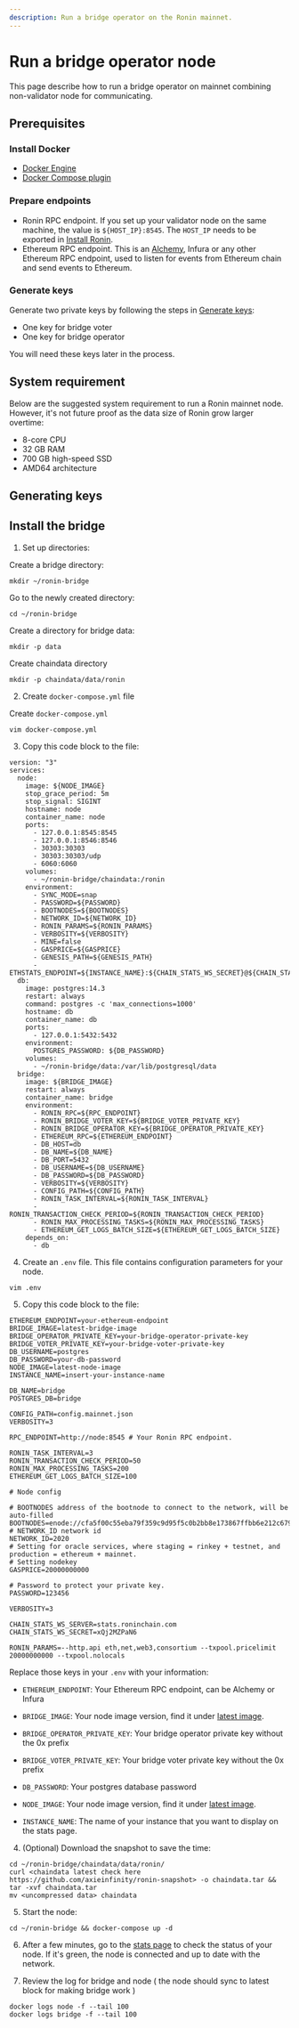```yaml
---
description: Run a bridge operator on the Ronin mainnet.
---
```


# Run a bridge operator node
This page describe how to run a bridge operator on mainnet combining non-validator node for communicating.

## Prerequisites
### Install Docker
* [Docker Engine](https://docs.docker.com/engine/install/)
* [Docker Compose plugin](https://docs.docker.com/compose/install/)

### Prepare endpoints
* Ronin RPC endpoint. If you set up your validator node on the same machine, the value is `${HOST_IP}:8545`. The `HOST_IP` needs to be exported in [Install Ronin](/docs/node-operators/mainnet/validator#install-ronin).
* Ethereum RPC endpoint. This is an [Alchemy](https://www.alchemy.com/overviews/private-rpc-endpoint), Infura or any other Ethereum RPC endpoint, used to listen for events from Ethereum chain and send events to Ethereum.

### Generate keys
Generate two private keys by following the steps in [Generate keys](/docs/node-operators/generate-keys):
* One key for bridge voter 
* One key for bridge operator

You will need these keys later in the process.

## System requirement

Below are the suggested system requirement to run a Ronin mainnet node. However,
it's not future proof as the data size of Ronin grow larger overtime:

* 8-core CPU
* 32 GB RAM
* 700 GB high-speed SSD
* AMD64 architecture

## Generating keys

## Install the bridge
1. Set up directories:

Create a bridge directory:
```
mkdir ~/ronin-bridge
```

Go to the newly created directory:
```
cd ~/ronin-bridge
```

Create a directory for bridge data:
```
mkdir -p data
```

Create chaindata directory
```
mkdir -p chaindata/data/ronin
```

2. Create `docker-compose.yml` file
   
Create `docker-compose.yml`

```
vim docker-compose.yml
```

3. Copy this code block to the file:

```
version: "3"
services:
  node:
    image: ${NODE_IMAGE}
    stop_grace_period: 5m
    stop_signal: SIGINT
    hostname: node
    container_name: node
    ports:
      - 127.0.0.1:8545:8545
      - 127.0.0.1:8546:8546
      - 30303:30303
      - 30303:30303/udp
      - 6060:6060
    volumes:
      - ~/ronin-bridge/chaindata:/ronin
    environment:
      - SYNC_MODE=snap
      - PASSWORD=${PASSWORD}
      - BOOTNODES=${BOOTNODES}
      - NETWORK_ID=${NETWORK_ID}
      - RONIN_PARAMS=${RONIN_PARAMS}
      - VERBOSITY=${VERBOSITY}
      - MINE=false
      - GASPRICE=${GASPRICE}
      - GENESIS_PATH=${GENESIS_PATH}
      - ETHSTATS_ENDPOINT=${INSTANCE_NAME}:${CHAIN_STATS_WS_SECRET}@${CHAIN_STATS_WS_SERVER}:443
  db:
    image: postgres:14.3
    restart: always
    command: postgres -c 'max_connections=1000'
    hostname: db
    container_name: db
    ports:
      - 127.0.0.1:5432:5432
    environment:
      POSTGRES_PASSWORD: ${DB_PASSWORD}
    volumes:
      - ~/ronin-bridge/data:/var/lib/postgresql/data
  bridge:
    image: ${BRIDGE_IMAGE}
    restart: always
    container_name: bridge
    environment:
      - RONIN_RPC=${RPC_ENDPOINT}
      - RONIN_BRIDGE_VOTER_KEY=${BRIDGE_VOTER_PRIVATE_KEY}
      - RONIN_BRIDGE_OPERATOR_KEY=${BRIDGE_OPERATOR_PRIVATE_KEY}
      - ETHEREUM_RPC=${ETHEREUM_ENDPOINT}
      - DB_HOST=db
      - DB_NAME=${DB_NAME}
      - DB_PORT=5432
      - DB_USERNAME=${DB_USERNAME}
      - DB_PASSWORD=${DB_PASSWORD}
      - VERBOSITY=${VERBOSITY}
      - CONFIG_PATH=${CONFIG_PATH}
      - RONIN_TASK_INTERVAL=${RONIN_TASK_INTERVAL}
      - RONIN_TRANSACTION_CHECK_PERIOD=${RONIN_TRANSACTION_CHECK_PERIOD}
      - RONIN_MAX_PROCESSING_TASKS=${RONIN_MAX_PROCESSING_TASKS}
      - ETHEREUM_GET_LOGS_BATCH_SIZE=${ETHEREUM_GET_LOGS_BATCH_SIZE}
    depends_on:
      - db
```

4. Create an `.env` file. This file contains configuration parameters for your node.

```
vim .env
```

5. Copy this code block to the file:

```
ETHEREUM_ENDPOINT=your-ethereum-endpoint
BRIDGE_IMAGE=latest-bridge-image
BRIDGE_OPERATOR_PRIVATE_KEY=your-bridge-operator-private-key
BRIDGE_VOTER_PRIVATE_KEY=your-bridge-voter-private-key
DB_USERNAME=postgres
DB_PASSWORD=your-db-password
NODE_IMAGE=latest-node-image
INSTANCE_NAME=insert-your-instance-name

DB_NAME=bridge
POSTGRES_DB=bridge

CONFIG_PATH=config.mainnet.json
VERBOSITY=3

RPC_ENDPOINT=http://node:8545 # Your Ronin RPC endpoint.

RONIN_TASK_INTERVAL=3
RONIN_TRANSACTION_CHECK_PERIOD=50
RONIN_MAX_PROCESSING_TASKS=200
ETHEREUM_GET_LOGS_BATCH_SIZE=100

# Node config

# BOOTNODES address of the bootnode to connect to the network, will be auto-filled
BOOTNODES=enode://cfa5f00c55eba79f359c9d95f5c0b2bb8e173867ffbb6e212c6799a52918502519e56650970e34caf1cd17418d4da46c3243588578886c3b4f8c42d1934bf108@104.198.242.88:30303,enode://f500391c41906a1dae249df084a3d1659fe602db671730b2778316114a5f7df44a0c6864a8dfffdc380fc81c6965dd911338e0e2591eb78a506857015d166250@34.135.18.26:30303,enode://fc7b8ceafe16e6f79ab2da3e73d0a3163d0c28efe0778863102f8f27758986fe28c1540a9a0bbdff29ab93ad1c5803462efe6c98165bbb404d9d099a55f1d2c9@130.211.208.201:30303
# NETWORK_ID network id
NETWORK_ID=2020
# Setting for oracle services, where staging = rinkey + testnet, and production = ethereum + mainnet.
# Setting nodekey
GASPRICE=20000000000

# Password to protect your private key.
PASSWORD=123456

VERBOSITY=3

CHAIN_STATS_WS_SERVER=stats.roninchain.com
CHAIN_STATS_WS_SECRET=xQj2MZPaN6

RONIN_PARAMS=--http.api eth,net,web3,consortium --txpool.pricelimit 20000000000 --txpool.nolocals

```

Replace those keys in your `.env` with your information:

- `ETHEREUM_ENDPOINT`: Your Ethereum RPC endpoint, can be Alchemy or Infura

- `BRIDGE_IMAGE`: Your node image version, find it under [latest image](/docs/node-operators/mainnet/latest-release#latest-image).

- `BRIDGE_OPERATOR_PRIVATE_KEY`: Your bridge operator private key without the 0x prefix

- `BRIDGE_VOTER_PRIVATE_KEY`: Your bridge voter private key without the 0x prefix

- `DB_PASSWORD`: Your postgres database password

- `NODE_IMAGE`:  Your node image version, find it under [latest image](/docs/node-operators/mainnet/latest-release#latest-image).

- `INSTANCE_NAME`: The name of your instance that you want to display on the stats page.

4. (Optional) Download the snapshot to save the time:

```
cd ~/ronin-bridge/chaindata/data/ronin/
curl <chaindata latest check here https://github.com/axieinfinity/ronin-snapshot> -o chaindata.tar && tar -xvf chaindata.tar
mv <uncompressed data> chaindata
```
5. Start the node:

```
cd ~/ronin-bridge && docker-compose up -d
```

6. After a few minutes, go to the [stats page](https://stats.roninchain.com/) to check the status of your node. If it's green, the node is connected and up to date with the network.

7. Review the log for bridge and node  ( the node should sync to latest block for making bridge work )

```
docker logs node -f --tail 100
docker logs bridge -f --tail 100
```

